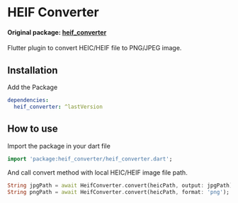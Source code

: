 # HEIF Converter

#### Original package: [heif_converter](https://pub.dev/packages/heif_converter)

Flutter plugin to convert HEIC/HEIF file to PNG/JPEG image.

## Installation

Add the Package

```yaml
dependencies:
  heif_converter: ^lastVersion
```

## How to use

Import the package in your dart file

```dart
import 'package:heif_converter/heif_converter.dart';
```

And call convert method with local HEIC/HEIF image file path.

```dart
String jpgPath = await HeifConverter.convert(heicPath, output: jpgPath);
String pngPath = await HeifConverter.convert(heicPath, format: 'png');
```
